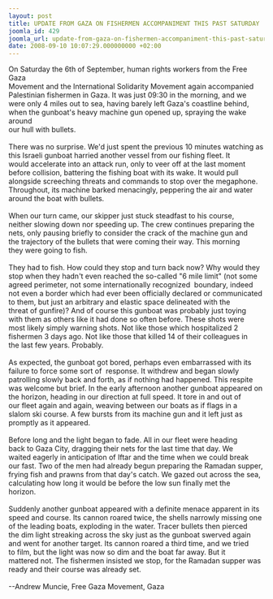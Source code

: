 ```yaml
---
layout: post
title: UPDATE FROM GAZA ON FISHERMEN ACCOMPANIMENT THIS PAST SATURDAY
joomla_id: 429
joomla_url: update-from-gaza-on-fishermen-accompaniment-this-past-saturday
date: 2008-09-10 10:07:29.000000000 +02:00
---
```

On Saturday the 6th of September, human rights workers from the Free Gaza<br />Movement and the International Solidarity Movement again accompanied<br />Palestinian fishermen in Gaza. It was just 09:30 in the morning, and we<br />were only 4 miles out to sea, having barely left Gaza's coastline behind,<br />when the gunboat's heavy machine gun opened up, spraying the wake around<br />our hull with bullets.<br /><br />There was no surprise. We'd just spent the previous 10 minutes watching as<br />this Israeli gunboat harried another vessel from our fishing fleet. It<br />would accelerate into an attack run, only to veer off at the last moment<br />before collision, battering the fishing boat with its wake. It would pull<br />alongside screeching threats and commands to stop over the megaphone.<br />Throughout, its machine barked menacingly, peppering the air and water<br />around the boat with bullets.<br /><br />When our turn came, our skipper just stuck steadfast to his course,<br />neither slowing down nor speeding up. The crew continues preparing the<br />nets, only pausing briefly to consider the crack of the machine gun and<br />the trajectory of the bullets that were coming their way. This morning<br />they were going to fish.<br /><br />They had to fish. How could they stop and turn back now? Why would they<br />stop when they hadn't even reached the so-called &quot;6 mile limit&quot; (not some<br />agreed perimeter, not some internationally recognized&nbsp; boundary, indeed<br />not even a border which had ever been officially declared or communicated<br />to them, but just an arbitrary and elastic space delineated with the<br />threat of gunfire)? And of course this gunboat was probably just toying<br />with them as others like it had done so often before. These shots were<br />most likely simply warning shots. Not like those which hospitalized 2<br />fishermen 3 days ago. Not like those that killed 14 of their colleagues in<br />the last few years. Probably.<br /><br />As expected, the gunboat got bored, perhaps even embarrassed with its<br />failure to force some sort of&nbsp; response. It withdrew and began slowly<br />patrolling slowly back and forth, as if nothing had happened. This respite<br />was welcome but brief. In the early afternoon another gunboat appeared on<br />the horizon, heading in our direction at full speed. It tore in and out of<br />our fleet again and again, weaving between our boats as if flags in a<br />slalom ski course. A few bursts from its machine gun and it left just as<br />promptly as it appeared.<br /><br />Before long and the light began to fade. All in our fleet were heading<br />back to Gaza City, dragging their nets for the last time that day. We<br />waited eagerly in anticipation of Iftar and the time when we could break<br />our fast. Two of the men had already begun preparing the Ramadan supper,<br />frying fish and prawns from that day's catch. We gazed out across the sea,<br />calculating how long it would be before the low sun finally met the<br />horizon.<br /><br />Suddenly another gunboat appeared with a definite menace apparent in its<br />speed and course. Its cannon roared twice, the shells narrowly missing one<br />of the leading boats, exploding in the water. Tracer bullets then pierced<br />the dim light streaking across the sky just as the gunboat swerved again<br />and went for another target. Its cannon roared a third time, and we tried<br />to film, but the light was now so dim and the boat far away. But it<br />mattered not. The fishermen insisted we stop, for the Ramadan supper was<br />ready and their course was already set.<br /><br />--Andrew Muncie, Free Gaza Movement, Gaza<p><a href=""></a></p>
